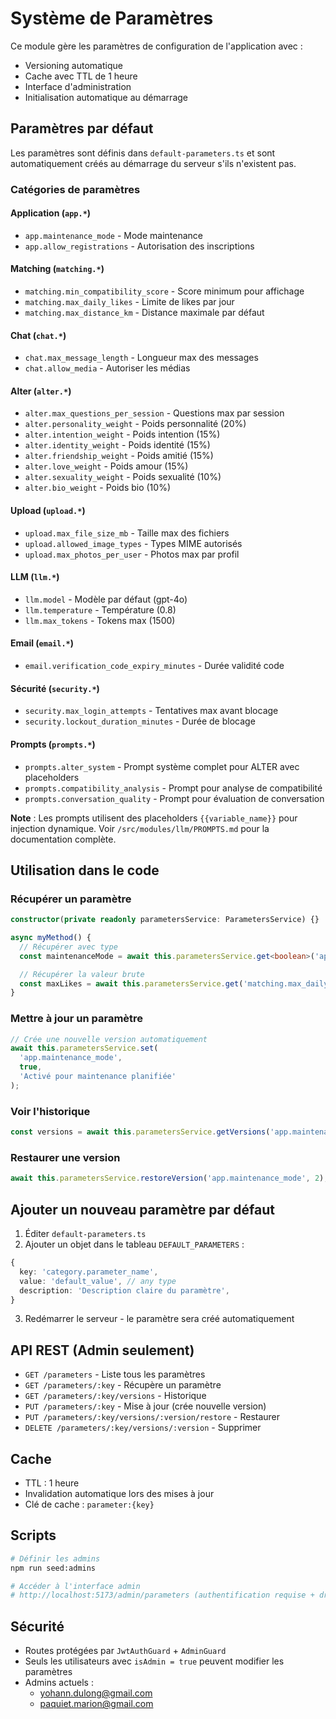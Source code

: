 # Système de Paramètres

Ce module gère les paramètres de configuration de l'application avec :
- Versioning automatique
- Cache avec TTL de 1 heure
- Interface d'administration
- Initialisation automatique au démarrage

## Paramètres par défaut

Les paramètres sont définis dans `default-parameters.ts` et sont automatiquement créés au démarrage du serveur s'ils n'existent pas.

### Catégories de paramètres

#### Application (`app.*`)
- `app.maintenance_mode` - Mode maintenance
- `app.allow_registrations` - Autorisation des inscriptions

#### Matching (`matching.*`)
- `matching.min_compatibility_score` - Score minimum pour affichage
- `matching.max_daily_likes` - Limite de likes par jour
- `matching.max_distance_km` - Distance maximale par défaut

#### Chat (`chat.*`)
- `chat.max_message_length` - Longueur max des messages
- `chat.allow_media` - Autoriser les médias

#### Alter (`alter.*`)
- `alter.max_questions_per_session` - Questions max par session
- `alter.personality_weight` - Poids personnalité (20%)
- `alter.intention_weight` - Poids intention (15%)
- `alter.identity_weight` - Poids identité (15%)
- `alter.friendship_weight` - Poids amitié (15%)
- `alter.love_weight` - Poids amour (15%)
- `alter.sexuality_weight` - Poids sexualité (10%)
- `alter.bio_weight` - Poids bio (10%)

#### Upload (`upload.*`)
- `upload.max_file_size_mb` - Taille max des fichiers
- `upload.allowed_image_types` - Types MIME autorisés
- `upload.max_photos_per_user` - Photos max par profil

#### LLM (`llm.*`)
- `llm.model` - Modèle par défaut (gpt-4o)
- `llm.temperature` - Température (0.8)
- `llm.max_tokens` - Tokens max (1500)

#### Email (`email.*`)
- `email.verification_code_expiry_minutes` - Durée validité code

#### Sécurité (`security.*`)
- `security.max_login_attempts` - Tentatives max avant blocage
- `security.lockout_duration_minutes` - Durée de blocage

#### Prompts (`prompts.*`)
- `prompts.alter_system` - Prompt système complet pour ALTER avec placeholders
- `prompts.compatibility_analysis` - Prompt pour analyse de compatibilité
- `prompts.conversation_quality` - Prompt pour évaluation de conversation

**Note** : Les prompts utilisent des placeholders `{{variable_name}}` pour injection dynamique.
Voir `/src/modules/llm/PROMPTS.md` pour la documentation complète.

## Utilisation dans le code

### Récupérer un paramètre

```typescript
constructor(private readonly parametersService: ParametersService) {}

async myMethod() {
  // Récupérer avec type
  const maintenanceMode = await this.parametersService.get<boolean>('app.maintenance_mode');

  // Récupérer la valeur brute
  const maxLikes = await this.parametersService.get('matching.max_daily_likes');
}
```

### Mettre à jour un paramètre

```typescript
// Crée une nouvelle version automatiquement
await this.parametersService.set(
  'app.maintenance_mode',
  true,
  'Activé pour maintenance planifiée'
);
```

### Voir l'historique

```typescript
const versions = await this.parametersService.getVersions('app.maintenance_mode');
```

### Restaurer une version

```typescript
await this.parametersService.restoreVersion('app.maintenance_mode', 2);
```

## Ajouter un nouveau paramètre par défaut

1. Éditer `default-parameters.ts`
2. Ajouter un objet dans le tableau `DEFAULT_PARAMETERS` :

```typescript
{
  key: 'category.parameter_name',
  value: 'default_value', // any type
  description: 'Description claire du paramètre',
}
```

3. Redémarrer le serveur - le paramètre sera créé automatiquement

## API REST (Admin seulement)

- `GET /parameters` - Liste tous les paramètres
- `GET /parameters/:key` - Récupère un paramètre
- `GET /parameters/:key/versions` - Historique
- `PUT /parameters/:key` - Mise à jour (crée nouvelle version)
- `PUT /parameters/:key/versions/:version/restore` - Restaurer
- `DELETE /parameters/:key/versions/:version` - Supprimer

## Cache

- TTL : 1 heure
- Invalidation automatique lors des mises à jour
- Clé de cache : `parameter:{key}`

## Scripts

```bash
# Définir les admins
npm run seed:admins

# Accéder à l'interface admin
# http://localhost:5173/admin/parameters (authentification requise + droits admin)
```

## Sécurité

- Routes protégées par `JwtAuthGuard` + `AdminGuard`
- Seuls les utilisateurs avec `isAdmin = true` peuvent modifier les paramètres
- Admins actuels :
  - yohann.dulong@gmail.com
  - paquiet.marion@gmail.com
